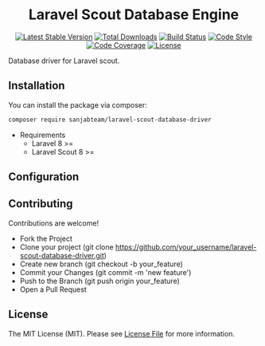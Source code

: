 <h1 align="center">Laravel Scout Database Engine</h1>

<div align="center">

[![Latest Stable Version](https://poser.pugx.org/sanjabteam/laravel-scout-database-driver/v/stable)](https://packagist.org/packages/sanjabteam/laravel-scout-database-driver)
[![Total Downloads](https://poser.pugx.org/sanjabteam/laravel-scout-database-driver/downloads)](https://packagist.org/packages/sanjabteam/laravel-scout-database-driver)
[![Build Status](https://github.com/sanjabteam/laravel-scout-database-driver/workflows/tests/badge.svg)](https://github.com/sanjabteam/laravel-scout-database-driver/actions)
[![Code Style](https://github.styleci.io/repos/356009663/shield?style=flat)](https://github.styleci.io/repos/356009663)
[![Code Coverage](https://codecov.io/gh/sanjabteam/laravel-scout-database-driver/branch/master/graph/badge.svg?sanitize=true)](https://codecov.io/gh/sanjabteam/laravel-scout-database-driver)
[![License](https://poser.pugx.org/sanjabteam/laravel-scout-database-driver/license)](https://packagist.org/packages/sanjabteam/laravel-scout-database-driver)

</div>

Database driver for Laravel scout.

## Installation

You can install the package via composer:

```bash
composer require sanjabteam/laravel-scout-database-driver
```
* Requirements
    * Laravel 8 >=
    * Laravel Scout 8 >=

## Configuration


## Contributing

Contributions are welcome!

* Fork the Project
* Clone your project (git clone https://github.com/your_username/laravel-scout-database-driver.git)
* Create new branch (git checkout -b your_feature)
* Commit your Changes (git commit -m 'new feature')
* Push to the Branch (git push origin your_feature)
* Open a Pull Request

## License

The MIT License (MIT). Please see [License File](LICENSE.md) for more information.
